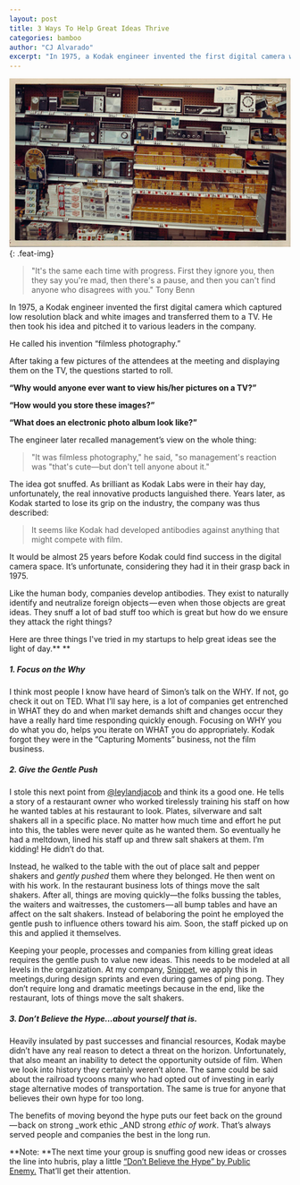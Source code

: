 ```yaml
---
layout: post
title: 3 Ways To Help Great Ideas Thrive
categories: bamboo
author: "CJ Alvarado"
excerpt: "In 1975, a Kodak engineer invented the first digital camera which captured low resolution black and white images and transferred them to a TV. He then took his idea and pitched it to various leaders in the company."
---
```


![Kodak Film](/images/posts/kodak.jpg){: .feat-img}

> "It's the same each time with progress. First they ignore you, then they say you're mad, then there's a pause, and then you can't find anyone who disagrees with you." Tony Benn

In 1975, a Kodak engineer invented the first digital camera which captured low resolution black and white images and transferred them to a TV. He then took his idea and pitched it to various leaders in the company.

He called his invention “filmless photography.”

After taking a few pictures of the attendees at the meeting and displaying them on the TV, the questions started to roll.

**“Why would anyone ever want to view his/her pictures on a TV?”**

**“How would you store these images?”**

**“What does an electronic photo album look like?”**

The engineer later recalled management’s view on the whole thing:

> "It was filmless photography," he said, "so management's reaction was "that's cute—but don't tell anyone about it."

The idea got snuffed. As brilliant as Kodak Labs were in their hay day, unfortunately, the real innovative products languished there. Years later, as Kodak started to lose its grip on the industry, the company was thus described:

> It seems like Kodak had developed antibodies against anything that might compete with film.

It would be almost 25 years before Kodak could find success in the digital camera space. It’s unfortunate, considering they had it in their grasp back in 1975.

Like the human body, companies develop antibodies. They exist to naturally identify and neutralize foreign objects — even when those objects are great ideas. They snuff a lot of bad stuff too which is great but how do we ensure they attack the right things?

Here are three things I've tried in my startups to help great ideas see the light of day.** **

##### 1. Focus on the Why

I think most people I know have heard of Simon’s talk on the WHY. If not, go check it out on TED. What I’ll say here, is a lot of companies get entrenched in WHAT they do and when market demands shift and changes occur they have a really hard time responding quickly enough. Focusing on WHY you do what you do, helps you iterate on WHAT you do appropriately. Kodak forgot they were in the “Capturing Moments” business, not the film business.

##### 2. Give the Gentle Push

I stole this next point from [@leylandjacob](http://twitter.com/LeylandJacob) and think its a good one. He tells a story of a restaurant owner who worked tirelessly training his staff on how he wanted tables at his restaurant to look. Plates, silverware and salt shakers all in a specific place. No matter how much time and effort he put into this, the tables were never quite as he wanted them. So eventually he had a meltdown, lined his staff up and threw salt shakers at them. I’m kidding! He didn’t do that.

Instead, he walked to the table with the out of place salt and pepper shakers and _gently pushed_ them where they belonged. He then went on with his work. In the restaurant business lots of things move the salt shakers. After all, things are moving quickly—the folks bussing the tables, the waiters and waitresses, the customers — all bump tables and have an affect on the salt shakers. Instead of belaboring the point he employed the gentle push to influence others toward his aim. Soon, the staff picked up on this and applied it themselves.

Keeping your people, processes and companies from killing great ideas requires the gentle push to value new ideas. This needs to be modeled at all levels in the organization. At my company, [Snippet](http://thesnippetapp.com/), we apply this in meetings,during design sprints and even during games of ping pong. They don’t require long and dramatic meetings because in the end, like the restaurant, lots of things move the salt shakers.

##### 3. Don’t Believe the Hype…_about yourself that is._

Heavily insulated by past successes and financial resources, Kodak maybe didn’t have any real reason to detect a threat on the horizon. Unfortunately, that also meant an inability to detect the opportunity outside of film. When we look into history they certainly weren’t alone. The same could be said about the railroad tycoons many who had opted out of investing in early stage alternative modes of transportation. The same is true for anyone that believes their own hype for too long.

The benefits of moving beyond the hype puts our feet back on the ground — back on strong _work ethic _AND strong _ethic of work_. That’s always served people and companies the best in the long run.

**Note: **The next time your group is snuffing good new ideas or crosses the line into hubris, play a little [“Don’t Believe the Hype” by Public Enemy.](http://www.youtube.com/watch?v=9vQaVIoEjOM) That’ll get their attention.